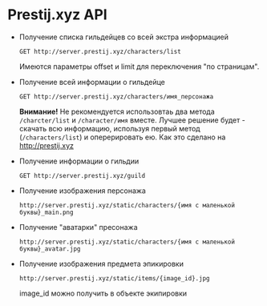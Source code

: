 # Prestij.xyz API

- Получение списка гильдейцев со всей экстра информацией
    ```
    GET http://server.prestij.xyz/characters/list
    ```
    Имеются параметры offset и limit для переключения "по страницам".
    

- Получение всей информации о гильдейце
  ```
  GET http://server.prestij.xyz/characters/имя_персонажа
  ```
  **Внимание!** Не рекомендуется использовтаь два метода `/charcter/list` и `/character/имя` вместе. Лучшее решение будет - скачать всю информацию, используя
  первый метод (`/characters/list`) и оперерировать ею. Как это сделано на http://prestij.xyz
  
- Получение информации о гильдии
    ```
    GET http://server.prestij.xyz/guild
    ```
  
 - Получение изображения персонажа
    ```
   http://server.prestij.xyz/static/characters/{имя с маленькой буквы}_main.png
   ```
   
 - Получение "аватарки" пресонажа
     ```
   http://server.prestij.xyz/static/characters/{имя с маленькой буквы}_avatar.jpg
   ```
 
 - Получение изображения предмета эпикировки
     ```
   http://server.prestij.xyz/static/items/{image_id}.jpg
   ```
   image_id можно получить в объекте экипировки
 